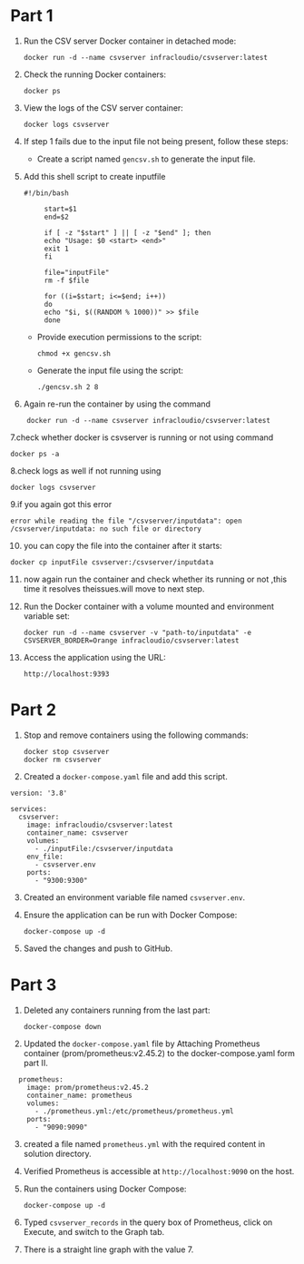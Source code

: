 # Part 1

1. Run the CSV server Docker container in detached mode:
    ```
    docker run -d --name csvserver infracloudio/csvserver:latest
    ```

2. Check the running Docker containers:
    ```
    docker ps
    ```

3. View the logs of the CSV server container:
    ```
    docker logs csvserver
    ```

4. If step 1 fails due to the input file not being present, follow these steps:
    - Create a script named `gencsv.sh` to generate the input file.
5. Add this shell script to create inputfile
   ```
   #!/bin/bash

        start=$1
        end=$2

        if [ -z "$start" ] || [ -z "$end" ]; then
        echo "Usage: $0 <start> <end>"
        exit 1
        fi

        file="inputFile"
        rm -f $file

        for ((i=$start; i<=$end; i++))
        do
        echo "$i, $((RANDOM % 1000))" >> $file
        done
   ```
    - Provide execution permissions to the script:
        ```
        chmod +x gencsv.sh
        ```
    - Generate the input file using the script:
        ```
        ./gencsv.sh 2 8
        ```
6. Again re-run the container by using the command
  ```
      docker run -d --name csvserver infracloudio/csvserver:latest
  ```
7.check whether docker is csvserver is running or not using command 
   ```
   docker ps -a
   ```  
8.check logs as well if not running using 
   ```
   docker logs csvserver
   ```   
9.if you again got this error 
```
error while reading the file "/csvserver/inputdata": open /csvserver/inputdata: no such file or directory
```
10. you can copy the file into the container after it starts:
```
docker cp inputFile csvserver:/csvserver/inputdata
```
11. now again run the container and check whether its running or not ,this time it resolves theissues.will move to next step.
12. Run the Docker container with a volume mounted and environment variable set:
    ```
    docker run -d --name csvserver -v "path-to/inputdata" -e CSVSERVER_BORDER=Orange infracloudio/csvserver:latest
    ```

13. Access the application using the URL:
    ```
    http://localhost:9393
    ```

# Part 2

1. Stop and remove containers using the following commands:
    ```
    docker stop csvserver
    docker rm csvserver
    ```

2. Created a `docker-compose.yaml` file and add this script.
```
version: '3.8'

services:
  csvserver:
    image: infracloudio/csvserver:latest
    container_name: csvserver
    volumes:
      - ./inputFile:/csvserver/inputdata
    env_file:
      - csvserver.env
    ports:
      - "9300:9300"
```

3. Created an environment variable file named `csvserver.env`.

4. Ensure the application can be run with Docker Compose:
    ```
    docker-compose up -d
    ```

5. Saved the changes and push to GitHub.

# Part 3

1. Deleted any containers running from the last part:
    ```
    docker-compose down
    ```

2. Updated the `docker-compose.yaml` file by Attaching Prometheus container (prom/prometheus:v2.45.2) to the docker-compose.yaml form part II.
```
  prometheus:
    image: prom/prometheus:v2.45.2
    container_name: prometheus
    volumes:
      - ./prometheus.yml:/etc/prometheus/prometheus.yml
    ports:
      - "9090:9090"
```

3. created a file named `prometheus.yml` with the required content in solution directory.

4. Verified Prometheus is accessible at `http://localhost:9090` on the host.

5. Run the containers using Docker Compose:
    ```
    docker-compose up -d
    ```

6. Typed `csvserver_records` in the query box of Prometheus, click on Execute, and switch to the Graph tab.

7. There is a straight line graph with the value 7.
